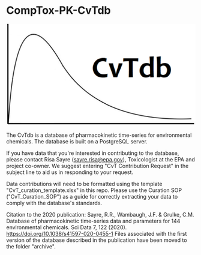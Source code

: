 # CompTox-PK-CvTdb

![CvTdb logo](CvTdb_logo.png)

The CvTdb is a database of pharmacokinetic time-series for environmental chemicals. The database is built on a PostgreSQL server.
 
If you have data that you're interested in contributing to the database, please contact Risa Sayre (sayre.risa@epa.gov), Toxicologist at the EPA and project co-owner. We suggest entering "CvT Contribution Request" in the subject line to aid us in responding to your request.
 
Data contributions will need to be formatted using the template "CvT_curation_template.xlsx" in this repo. Please use the Curation SOP ("CvT_Curation_SOP") as a guide for correctly extracting your data to comply with the database's standards.
 
Citation to the 2020 publication:
Sayre, R.R., Wambaugh, J.F. & Grulke, C.M. Database of pharmacokinetic time-series data and parameters for 144 environmental chemicals. Sci Data 7, 122 (2020). https://doi.org/10.1038/s41597-020-0455-1 
Files associated with the first version of the database described in the publication have been moved to the folder "archive".
